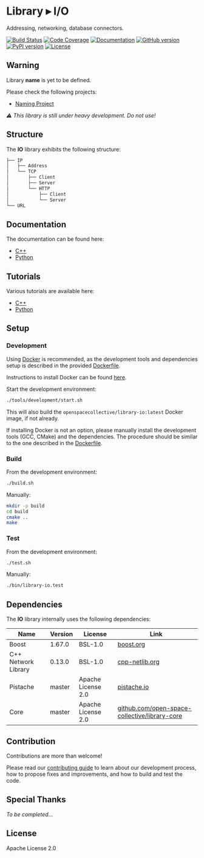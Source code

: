 Library ▸ I/O
=============

Addressing, networking, database connectors.

[![Build Status](https://travis-ci.com/open-space-collective/library-io.svg?branch=master)](https://travis-ci.com/open-space-collective/library-io)
[![Code Coverage](https://codecov.io/gh/open-space-collective/library-io/branch/master/graph/badge.svg)](https://codecov.io/gh/open-space-collective/library-io)
[![Documentation](https://img.shields.io/readthedocs/pip/stable.svg)](https://open-space-collective.github.io/library-io)
[![GitHub version](https://badge.fury.io/gh/open-space-collective%2Flibrary-io.svg)](https://badge.fury.io/gh/open-space-collective%2Flibrary-io)
[![PyPI version](https://badge.fury.io/py/LibraryIOPy.svg)](https://badge.fury.io/py/LibraryIOPy)
[![License](https://img.shields.io/badge/License-Apache%202.0-blue.svg)](https://opensource.org/licenses/Apache-2.0)

## Warning

Library **name** is yet to be defined.

Please check the following projects:

- [Naming Project](https://github.com/orgs/open-space-collective/projects/1)

*⚠ This library is still under heavy development. Do not use!*

## Structure

The **IO** library exhibits the following structure:

```txt
├── IP
│   ├── Address
│   └── TCP
│       ├── Client
│       ├── Server
│       └── HTTP
│           ├── Client
│           └── Server
└── URL
```

## Documentation

The documentation can be found here:

- [C++](https://open-space-collective.github.io/library-io)
- [Python](./bindings/python/docs)

## Tutorials

Various tutorials are available here:

- [C++](./tutorials/cpp)
- [Python](./tutorials/python)

## Setup

### Development

Using [Docker](https://www.docker.com) is recommended, as the development tools and dependencies setup is described in the provided [Dockerfile](./tools/development/docker/Dockerfile).

Instructions to install Docker can be found [here](https://docs.docker.com/install/).

Start the development environment:

```bash
./tools/development/start.sh
```

This will also build the `openspacecollective/library-io:latest` Docker image, if not already.

If installing Docker is not an option, please manually install the development tools (GCC, CMake) and the dependencies.
The procedure should be similar to the one described in the [Dockerfile](./tools/development/docker/Dockerfile).

### Build

From the development environment:

```bash
./build.sh
```

Manually:

```bash
mkdir -p build
cd build
cmake ..
make
```

### Test

From the development environment:

```bash
./test.sh
```

Manually:

```bash
./bin/library-io.test
```

## Dependencies

The **IO** library internally uses the following dependencies:

| Name                | Version | License                | Link                                                                                                   |
|---------------------|---------|------------------------|--------------------------------------------------------------------------------------------------------|
| Boost               | 1.67.0  | BSL-1.0                | [boost.org](https://www.boost.org)                                                                     |
| C++ Network Library | 0.13.0  | BSL-1.0                | [cpp-netlib.org](https://cpp-netlib.org)                                                               |
| Pistache            | master  | Apache License 2.0     | [pistache.io](http://pistache.io)                                                                      |
| Core                | master  | Apache License 2.0     | [github.com/open-space-collective/library-core](https://github.com/open-space-collective/library-core) |

## Contribution

Contributions are more than welcome!

Please read our [contributing guide](CONTRIBUTING.md) to learn about our development process, how to propose fixes and improvements, and how to build and test the code.

## Special Thanks

*To be completed...*

## License

Apache License 2.0
